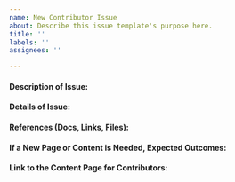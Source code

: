 ```yaml
---
name: New Contributor Issue
about: Describe this issue template's purpose here.
title: ''
labels: ''
assignees: ''

---
```


#### Description of Issue: ####


#### Details of Issue: ####


#### References (Docs, Links, Files): ####


#### If a New Page or Content is Needed, Expected Outcomes: ####


#### Link to the Content Page for Contributors: ####
